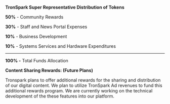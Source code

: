 **TronSpark Super Representative Distribution of Tokens**

**50%** - Community Rewards

**30%** - Staff and News Portal Expenses

**10%** - Business Development

**10%** - Systems Services and Hardware Expenditures

-----------------------------------------------------------------------------

**100% -** Total Funds Allocation



**Content Sharing Rewards: (Future Plans)**

Tronspark plans to offer additional rewards for the sharing and distribution of our digital content. We plan to utilize TronSpark Ad revenues to fund this additional rewards program. We are currently working on the technical development of the these features into our platform.